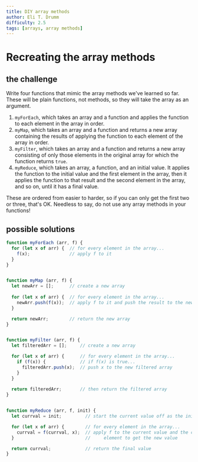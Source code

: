 ```yaml
---
title: DIY array methods
author: Eli T. Drumm
difficulty: 2.5
tags: [arrays, array methods]
---
```


# Recreating the array methods

## the challenge

Write four functions that mimic the array methods we've learned so far. These will be plain functions, not methods, so they will take the array as an argument.

1. `myForEach`, which takes an array and a function and applies the function to each element in the array in order.
2. `myMap`, which takes an array and a function and returns a new array containing the results of applying the function to each element of the array in order.
3. `myFilter`, which takes an array and a function and returns a new array consisting of only those elements in the original array for which the function returns `true`.
4. `myReduce`, which takes an array, a function, and an initial value. It applies the function to the initial value and the first element in the array, then it applies the function to that result and the second element in the array, and so on, until it has a final value.

These are ordered from easier to harder, so if you can only get the first two or three, that's OK. Needless to say, do not use any array methods in your functions!


## possible solutions

```js
function myForEach (arr, f) {
  for (let x of arr) {  // for every element in the array...
    f(x);               // apply f to it
  }
}


function myMap (arr, f) {
  let newArr = [];      // create a new array
  
  for (let x of arr) {  // for every element in the array...
    newArr.push(f(x));  // apply f to it and push the result to the new array
  }

  return newArr;        // return the new array
}


function myFilter (arr, f) {
  let filteredArr = [];     // create a new array

  for (let x of arr) {      // for every element in the array...
    if (f(x)) {             // if f(x) is true...
      filteredArr.push(x);  // push x to the new filtered array
    }
  }
  
  return filteredArr;       // then return the filtered array
}


function myReduce (arr, f, init) {
  let currval = init;         // start the current value off as the initial value

  for (let x of arr) {        // for every element in the array...
    currval = f(currval, x);  // apply f to the current value and the current 
  }                           //     element to get the new value

  return currval;             // return the final value
}
```
